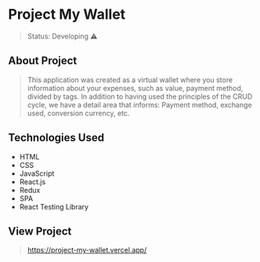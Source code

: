 <h1>Project My Wallet</h1>

> Status: Developing ⚠️

## About Project

> This application was created as a virtual wallet where you store information about your expenses, such as value, payment method, divided by tags. In addition to having used the principles of the CRUD cycle, we have a detail area that informs: Payment method, exchange used, conversion currency, etc.

## Technologies Used

* HTML
* CSS
* JavaScript
* React.js
* Redux
* SPA
* React Testing Library

## View Project

> https://project-my-wallet.vercel.app/
